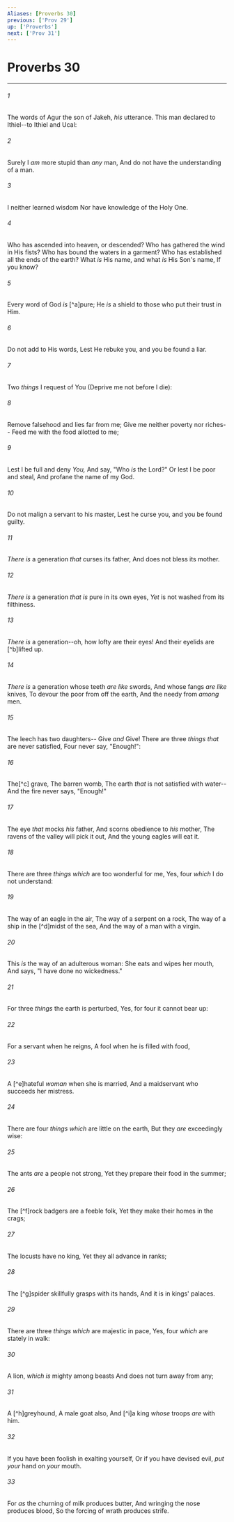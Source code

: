 ```yaml
---
Aliases: [Proverbs 30]
previous: ['Prov 29']
up: ['Proverbs']
next: ['Prov 31']
---
```

# Proverbs 30

***


###### 1 
The words of Agur the son of Jakeh, _his_ utterance. This man declared to Ithiel--to Ithiel and Ucal: 

###### 2 
Surely I _am_ more stupid than _any_ man, And do not have the understanding of a man. 

###### 3 
I neither learned wisdom Nor have knowledge of the Holy One. 

###### 4 
Who has ascended into heaven, or descended? Who has gathered the wind in His fists? Who has bound the waters in a garment? Who has established all the ends of the earth? What _is_ His name, and what _is_ His Son's name, If you know? 

###### 5 
Every word of God _is_ [^a]pure; He _is_ a shield to those who put their trust in Him. 

###### 6 
Do not add to His words, Lest He rebuke you, and you be found a liar. 

###### 7 
Two _things_ I request of You (Deprive me not before I die): 

###### 8 
Remove falsehood and lies far from me; Give me neither poverty nor riches-- Feed me with the food allotted to me; 

###### 9 
Lest I be full and deny _You,_ And say, "Who _is_ the Lord?" Or lest I be poor and steal, And profane the name of my God. 

###### 10 
Do not malign a servant to his master, Lest he curse you, and you be found guilty. 

###### 11 
_There is_ a generation _that_ curses its father, And does not bless its mother. 

###### 12 
_There is_ a generation _that is_ pure in its own eyes, _Yet_ is not washed from its filthiness. 

###### 13 
_There is_ a generation--oh, how lofty are their eyes! And their eyelids are [^b]lifted up. 

###### 14 
_There is_ a generation whose teeth _are like_ swords, And whose fangs _are like_ knives, To devour the poor from off the earth, And the needy from _among_ men. 

###### 15 
The leech has two daughters-- Give _and_ Give! There are three _things that_ are never satisfied, Four never say, "Enough!": 

###### 16 
The[^c] grave, The barren womb, The earth _that_ is not satisfied with water-- And the fire never says, "Enough!" 

###### 17 
The eye _that_ mocks _his_ father, And scorns obedience to _his_ mother, The ravens of the valley will pick it out, And the young eagles will eat it. 

###### 18 
There are three _things which_ are too wonderful for me, Yes, four _which_ I do not understand: 

###### 19 
The way of an eagle in the air, The way of a serpent on a rock, The way of a ship in the [^d]midst of the sea, And the way of a man with a virgin. 

###### 20 
This _is_ the way of an adulterous woman: She eats and wipes her mouth, And says, "I have done no wickedness." 

###### 21 
For three _things_ the earth is perturbed, Yes, for four it cannot bear up: 

###### 22 
For a servant when he reigns, A fool when he is filled with food, 

###### 23 
A [^e]hateful _woman_ when she is married, And a maidservant who succeeds her mistress. 

###### 24 
There are four _things which_ are little on the earth, But they _are_ exceedingly wise: 

###### 25 
The ants _are_ a people not strong, Yet they prepare their food in the summer; 

###### 26 
The [^f]rock badgers are a feeble folk, Yet they make their homes in the crags; 

###### 27 
The locusts have no king, Yet they all advance in ranks; 

###### 28 
The [^g]spider skillfully grasps with its hands, And it is in kings' palaces. 

###### 29 
There are three _things which_ are majestic in pace, Yes, four _which_ are stately in walk: 

###### 30 
A lion, _which is_ mighty among beasts And does not turn away from any; 

###### 31 
A [^h]greyhound, A male goat also, And [^i]a king _whose_ troops _are_ with him. 

###### 32 
If you have been foolish in exalting yourself, Or if you have devised evil, _put your_ hand on _your_ mouth. 

###### 33 
For _as_ the churning of milk produces butter, And wringing the nose produces blood, So the forcing of wrath produces strife.
